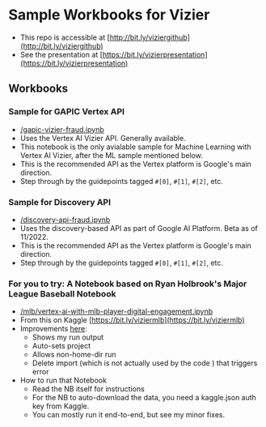 # Sample Workbooks for Vizier
* This repo is accessible at [http://bit.ly/viziergithub](http://bit.ly/viziergithub)
* See the presentation at [https://bit.ly/vizierpresentation](https://bit.ly/vizierpresentation)

## Workbooks
###  Sample for GAPIC Vertex API
  * [/gapic-vizier-fraud.ipynb](/gapic-vizier-fraud.ipynb)
  * Uses the Vertex AI Vizier API.  Generally available.
  * This notebook is the only avialable sample for Machine Learning with Vertex AI Vizier, after the ML sample mentioned below.
  * This is the recommended API as the Vertex platform is Google's main direction.
  * Step through by the guidepoints tagged `#[0]`, `#[1]`, `#[2]`, etc.
### Sample for Discovery API
  * [/discovery-api-fraud.ipynb](/discovery-api-fraud.ipynb)
  * Uses the discovery-based API as part of Google AI Platform. Beta as of 11/2022. 
  * This is the recommended API as the Vertex platform is Google's main direction.
  * Step through by the guidepoints tagged `#[0]`, `#[1]`, `#[2]`, etc.
### For you to try: A Notebook based on Ryan Holbrook's Major League Baseball Notebook 
  * [/mlb/vertex-ai-with-mlb-player-digital-engagement.ipynb](/mlb//vertex-ai-with-mlb-player-digital-engagement.ipynb)
  * From  this  on Kaggle [https://bit.ly/viziermlb](https://bit.ly/viziermlb)
  * Improvements [here](/mlb//vertex-ai-with-mlb-player-digital-engagement.ipynb):
    * Shows my run output
    * Auto-sets project
    * Allows non-home-dir run
    * Delete import (which is  not actually used by the code ) that triggers error 
  * How to run that  Notebook
    * Read the NB itself for instructions
    * For the NB  to auto-download the data, you need a kaggle.json auth key from Kaggle.
    * You can mostly run it end-to-end, but see my minor fixes.
